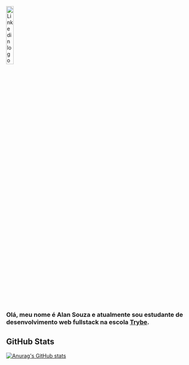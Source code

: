 <a href="https://www.linkedin.com/in/alansouza1">
  <img src="https://content.linkedin.com/content/dam/me/business/en-us/amp/brand-site/v2/bg/LI-Logo.svg.original.svg" alt="Linkedin logo"
	title="Linkedin Alan Souza" width="20%" height="auto" />
</a>

#

### Olá, meu nome é Alan Souza e atualmente sou estudante de desenvolvimento web fullstack na escola [Trybe](https://www.betrybe.com/).

## GitHub Stats

[![Anurag's GitHub stats](https://github-readme-stats.vercel.app/api?username=alansouza1&show_icons=true&theme=dark)](https://github.com/anuraghazra/github-readme-stats)
